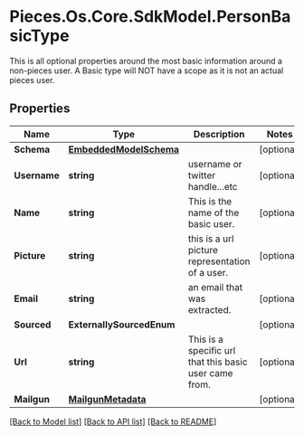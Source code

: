 # Pieces.Os.Core.SdkModel.PersonBasicType
This is all optional properties around the most basic information around a non-pieces user.  A Basic type will NOT have a scope as it is not an actual pieces user.

## Properties

Name | Type | Description | Notes
------------ | ------------- | ------------- | -------------
**Schema** | [**EmbeddedModelSchema**](EmbeddedModelSchema.md) |  | [optional] 
**Username** | **string** | username or twitter handle...etc | [optional] 
**Name** | **string** | This is the name of the basic user. | [optional] 
**Picture** | **string** | this is a url picture representation of a user. | [optional] 
**Email** | **string** | an email that was extracted. | [optional] 
**Sourced** | **ExternallySourcedEnum** |  | [optional] 
**Url** | **string** | This is a specific url that this basic user came from. | [optional] 
**Mailgun** | [**MailgunMetadata**](MailgunMetadata.md) |  | [optional] 

[[Back to Model list]](../README.md#documentation-for-models) [[Back to API list]](../README.md#documentation-for-api-endpoints) [[Back to README]](../README.md)

